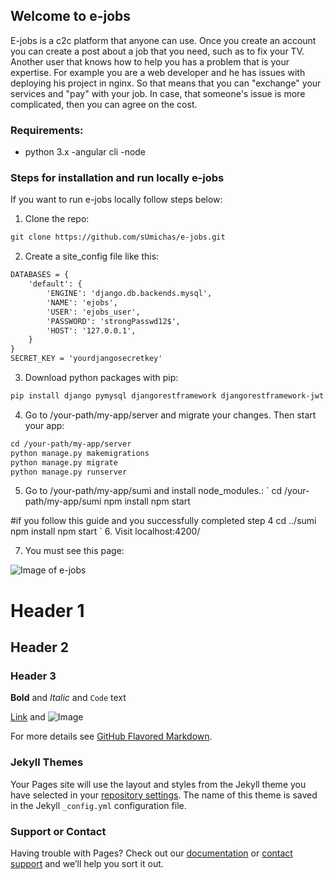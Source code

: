 ## Welcome to e-jobs

E-jobs is a c2c platform that anyone can use. Once you create an account you can create a post about a job that you need, such as to fix your TV. Another user that knows how to help you has a problem that is your expertise. For example you are a web developer and he has issues with deploying his project in nginx. So that means that you can "exchange" your services and "pay" with your job. In case, that someone's issue is more complicated, then you can agree on the cost. 

### Requirements:
- python 3.x
-angular cli
-node


### Steps for installation and run locally e-jobs

If you want to run e-jobs locally follow steps below:

1. Clone the repo:
```markdown
git clone https://github.com/sUmichas/e-jobs.git
```
2. Create a site_config file like this:
```markdown
DATABASES = {
    'default': {
        'ENGINE': 'django.db.backends.mysql',
        'NAME': 'ejobs',
        'USER': 'ejobs_user',
        'PASSWORD': 'strongPasswd12$',
        'HOST': '127.0.0.1',
    }
}
SECRET_KEY = 'yourdjangosecretkey'
```
3. Download python packages with pip:
```markdown
pip install django pymysql djangorestframework djangorestframework-jwt 
```
4. Go to /your-path/my-app/server and migrate your changes. Then start your app:
```markdown
cd /your-path/my-app/server
python manage.py makemigrations
python manage.py migrate
python manage.py runserver
```
5. Go to /your-path/my-app/sumi and install node_modules.:
`
cd /your-path/my-app/sumi
npm install
npm start

#if you follow this guide and you successfully completed step 4
cd ../sumi
npm install
npm start
`
6. Visit localhost:4200/

7. You must see this page:

![Image of e-jobs](https://photos.google.com/share/AF1QipPdSsbAUKLmv6O3J8f5c7WpuN-amQZB4gGV1YxoyA60h98flmnnR5cYVmNADDBLNw/photo/AF1QipNB-xIxYqFR0FPoHEcwGCUcKsnPU2u0ZfqNj-yg?key=UGV5RFFIQkpFVWlvcEpRQkFyNlVOX2R0ZDl5LWZR)


# Header 1
## Header 2
### Header 3



**Bold** and _Italic_ and `Code` text

[Link](url) and ![Image](src)


For more details see [GitHub Flavored Markdown](https://guides.github.com/features/mastering-markdown/).

### Jekyll Themes

Your Pages site will use the layout and styles from the Jekyll theme you have selected in your [repository settings](https://github.com/sUmichas/e-jobs/settings). The name of this theme is saved in the Jekyll `_config.yml` configuration file.

### Support or Contact

Having trouble with Pages? Check out our [documentation](https://help.github.com/categories/github-pages-basics/) or [contact support](https://github.com/contact) and we’ll help you sort it out.
